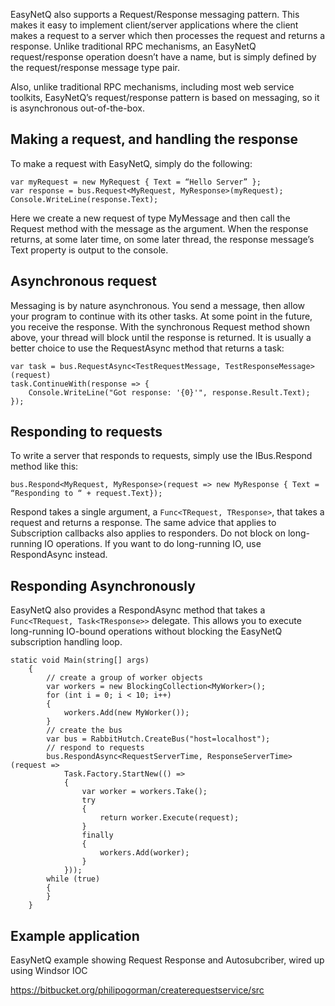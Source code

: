 EasyNetQ also supports a Request/Response messaging pattern. This makes it easy to implement client/server applications where the client makes a request to a server which then processes the request and returns a response. Unlike traditional RPC mechanisms, an EasyNetQ request/response operation doesn’t have a name, but is simply defined by the request/response message type pair.

Also, unlike traditional RPC mechanisms, including most web service toolkits, EasyNetQ’s request/response pattern is based on messaging, so it is asynchronous out-of-the-box.

## Making a request, and handling the response

To make a request with EasyNetQ, simply do the following:

    var myRequest = new MyRequest { Text = “Hello Server” };
    var response = bus.Request<MyRequest, MyResponse>(myRequest);
    Console.WriteLine(response.Text);

Here we create a new request of type MyMessage and then call the Request method with the message as the argument. When the response returns, at some later time, on some later thread, the response message’s Text property is output to the console.

## Asynchronous request

Messaging is by nature asynchronous. You send a message, then allow your program to continue with its other tasks. At some point in the future, you receive the response. With the synchronous Request method shown above, your thread will block until the response is returned. It is usually a better choice to use the RequestAsync method that returns a task:

    var task = bus.RequestAsync<TestRequestMessage, TestResponseMessage>(request)
    task.ContinueWith(response => {
        Console.WriteLine("Got response: '{0}'", response.Result.Text);
    });

## Responding to requests

To write a server that responds to requests, simply use the IBus.Respond method like this:

    bus.Respond<MyRequest, MyResponse>(request => new MyResponse { Text = “Responding to “ + request.Text});

Respond takes a single argument, a `Func<TRequest, TResponse>`, that takes a request and returns a response. The same advice that applies to Subscription callbacks also applies to responders. Do not block on long-running IO operations. If you want to do long-running IO, use RespondAsync instead.

## Responding Asynchronously

EasyNetQ also provides a RespondAsync method that takes a `Func<TRequest, Task<TResponse>>` delegate. This allows you to execute long-running IO-bound operations without blocking the EasyNetQ subscription handling loop.

    static void Main(string[] args)
        {
            // create a group of worker objects
            var workers = new BlockingCollection<MyWorker>();
            for (int i = 0; i < 10; i++)
            {
                workers.Add(new MyWorker());
            }
            // create the bus
            var bus = RabbitHutch.CreateBus("host=localhost");
            // respond to requests
            bus.RespondAsync<RequestServerTime, ResponseServerTime>(request =>
                Task.Factory.StartNew(() =>
                {
                    var worker = workers.Take();
                    try
                    {
                        return worker.Execute(request);
                    }
                    finally
                    {
                        workers.Add(worker);
                    }
                }));
            while (true)
            {
            }
        }

## Example application
EasyNetQ example showing Request Response and Autosubcriber, wired up using Windsor IOC

https://bitbucket.org/philipogorman/createrequestservice/src